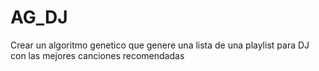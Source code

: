 # AG_DJ
Crear un algoritmo genetico que genere una lista de una playlist para DJ con las mejores canciones recomendadas 
